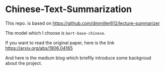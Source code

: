 # Chinese-Text-Summarization

This repo. is based on https://github.com/dmmiller612/lecture-summarizer

The model which I choose is `bert-base-chinese`.

If you want to read the original paper, here is the link https://arxiv.org/abs/1906.04165

And here is the medium blog which brieflly introduce some backgroud about the project.
